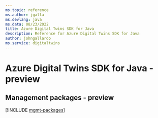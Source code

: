 ```yaml
---
ms.topic: reference
ms.author: jgalla
ms.devlang: java
ms.data: 08/23/2022
title: Azure Digital Twins SDK for Java
description: Reference for Azure Digital Twins SDK for Java
author: johngallardo
ms.service: digitaltwins
---
```

# Azure Digital Twins SDK for Java - preview

## Management packages - preview
[!INCLUDE [mgmt-packages](digital-twins-mgmt-index.md)]